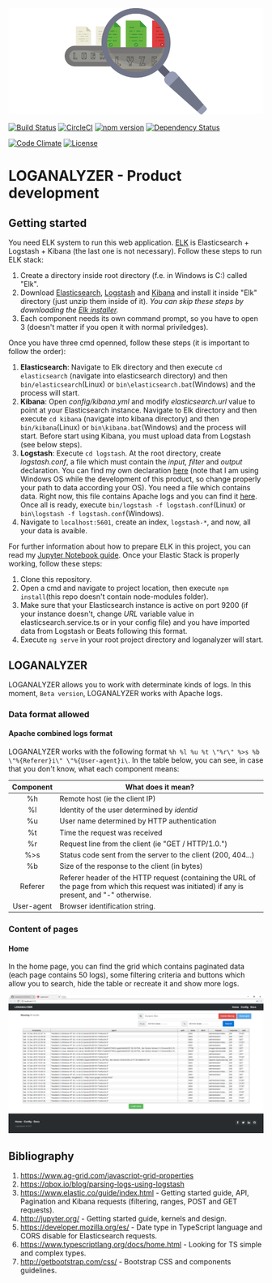 ![logo](https://github.com/cvazquezlos/LOGANALYZER/blob/master/resources/media/README/LOGANALYZER-logo.png)

[![Build Status](https://travis-ci.org/cvazquezlos/LOGANALYZER.svg?branch=master)](https://travis-ci.org/cvazquezlos/LOGANALYZER)
[![CircleCI](https://circleci.com/gh/cvazquezlos/LOGANALYZER.svg?style=shield)](https://circleci.com/gh/cvazquezlos/LOGANALYZER)
[![npm version](https://badge.fury.io/js/%40angular%2Fcore.svg)](https://badge.fury.io/js/%40angular%2Fcore)
[![Dependency Status](https://dependencyci.com/github/cvazquezlos/LOGANALYZER/badge)](https://dependencyci.com/github/cvazquezlos/LOGANALYZER)

[![Code Climate](https://codeclimate.com/github/cvazquezlos/LOGANALYZER.png)](https://codeclimate.com/github/cvazquezlos/LOGANALYZER)
[![License](https://img.shields.io/badge/License-Apache%202.0-blue.svg)](https://opensource.org/licenses/Apache-2.0)

# LOGANALYZER - Product development

## Getting started
You need ELK system to run this web application. [ELK](https://www.elastic.co/blog/getting-started-with-elk) is Elasticsearch + Logstash + Kibana (the last one is not necessary). Follow these steps to run ELK stack:
1. Create a directory inside root directory (f.e. in Windows is C:) called "Elk".
2. Download [Elasticsearch](https://www.elastic.co/downloads/elasticsearch), [Logstash](https://www.elastic.co/downloads/logstash) and [Kibana](https://www.elastic.co/downloads/kibana) and install it inside "Elk" directory (just unzip them inside of it). *You can skip these steps by downloading the [Elk installer](https://github.com/gigi81/elk-windows-installer).*
3. Each component needs its own command prompt, so you have to open 3 (doesn't matter if you open it with normal priviledges).

Once you have three cmd openned, follow these steps (it is important to follow the order):
1. **Elasticsearch**: Navigate to Elk directory and then execute `cd elasticsearch` (navigate into elasticsearch directory) and then `bin/elasticsearch`(Linux) or `bin\elasticsearch.bat`(Windows) and the process will start.
2. **Kibana**: Open *config/kibana.yml* and modify *elasticsearch.url* value to point at your Elasticsearch instance. Navigate to Elk directory and then execute `cd kibana` (navigate into kibana directory) and then `bin/kibana`(Linux) or `bin\kibana.bat`(Windows) and the process will start. Before start using Kibana, you must upload data from Logstash (see below steps).
3. **Logstash**: Execute `cd logstash`. At the root directory, create *logstash.conf*, a file which must contain the *input, filter* and *output* declaration. You can find my own declaration [here](https://github.com/cvazquezlos/LOGANALYZER/blob/master/resources/logstash/logstash.conf) (note that I am using Windows OS while the development of this product, so change properly your path to data according your OS). You need a file which contains data. Right now, this file contains Apache logs and you can find it [here](https://github.com/cvazquezlos/LOGANALYZER/blob/master/resources/logstash/access.log). Once all is ready, execute `bin/logstash -f logstash.conf`(Linux) or `bin\logstash -f logstash.conf`(Windows).
4. Navigate to `localhost:5601`, create an index, `logstash-*`, and now, all your data is avaible.

For further information about how to prepare ELK in this project, you can read my [Jupyter Notebook guide](https://github.com/cvazquezlos/LOGANALYZER-Jupyter-Notebook/). Once your Elastic Stack is properly working, follow these steps:
1. Clone this repository.
2. Open a cmd and navigate to project location, then execute `npm install`(this repo doesn't contain node-modules folder).
3. Make sure that your Elasticsearch instance is active on port 9200 (if your instance doesn't, change *URL* variable value in elasticsearch.service.ts or in your config file) and you have imported data from Logstash or Beats following this format.
4. Execute `ng serve` in your root project directory and loganalyzer will start.

## LOGANALYZER
LOGANALYZER allows you to work with determinate kinds of logs. In this moment, `Beta version`, LOGANALYZER works with Apache logs.

### Data format allowed
#### Apache combined logs format
LOGANALYZER works with the following format `%h %l %u %t \"%r\" %>s %b \"%{Referer}i\" \"%{User-agent}i\`. In the table below, you can see, in case that you don't know, what each component means:

Component | What does it mean?
:--------: | -------------
%h | Remote host (ie the client IP)
%l | Identity of the user determined by *identid*
%u | User name determined by HTTP authentication
%t | Time the request was received
%r | Request line from the client (ie "GET / HTTP/1.0.")
%>s | Status code sent from the server to the client (200, 404...)
%b | Size of the response to the client (in bytes)
Referer | Referer header of the HTTP request (containing the URL of the page from which this request was initiated) if any is present, and "-" otherwise.
User-agent | Browser identification string.

### Content of pages
#### Home
In the home page, you can find the grid which contains paginated data (each page contains 50 logs), some filtering criteria and buttons which allow you to search, hide the table or recreate it and show more logs.

![Home](https://github.com/cvazquezlos/LOGANALYZER/blob/master/resources/media/README/version0.png)

## Bibliography
1. https://www.ag-grid.com/javascript-grid-properties
2. https://qbox.io/blog/parsing-logs-using-logstash
3. https://www.elastic.co/guide/index.html - Getting started guide, API, Pagination and Kibana requests (filtering, ranges, POST and GET requests).
4. http://jupyter.org/ - Getting started guide, kernels and design.
5. https://developer.mozilla.org/es/ - Date type in TypeScript language and CORS disable for Elasticsearch requests.
6. https://www.typescriptlang.org/docs/home.html - Looking for TS simple and complex types.
7. http://getbootstrap.com/css/ - Bootstrap CSS and components guidelines.
